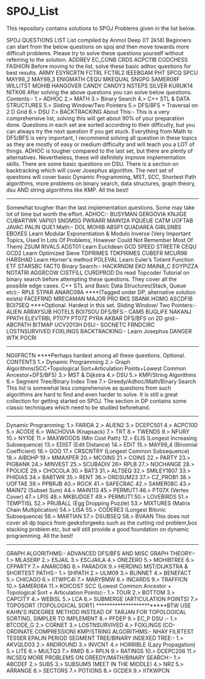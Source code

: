 # SPOJ_List
This repository contains solutions to SPOJ Problems given in the list below.

SPOJ QUESTIONS LIST
List compiled by Anmol Deep (IT 2k14)
Beginners can start from the below questions on spoj and then move towards more
difficult problems. Please try to solve these questions yourself without referring to the
solution.
ADDREV
EC_CONB
CRDS
ACPC11B
CODCHESS
FASHION
Before moving to the list, solve these basic adhoc questions for best results.
ARMY
ESYRCRTN
FCTRL
FCTRL2
IEEEBGAM
PHT
SPCQ
SPCU
MAY99_2
MAY99_3
ENIGMATH
CEQU
MKEQUAL
SNGPG
SAMER08F
WILLITST
MOHIB
HANGOVER
CANDY
CANDY3
NSTEPS
SILVER
KURUK14
NITK06
After solving the above questions you can solve below questions.
Contents:-
1.> ADHOC
2.> MATH
3.> Binary Search
4.> C++ STL & DATA STRUCTURES
5.> Sliding Window/Two Pointers
5.> DFS/BFS + Traversal on 2 D Grid
6.> DSU
7.> BACKTRACKING
About This:-
This is a very comprehensive list, solving this will get about 90% of your preparation done. Questions in
each set are sorted according to their difficulty, but
you can always try the next question if you get stuck. Everything from Math to DFS/BFS is very important, I
recommend solving all question in these topics as they
are mostly of easy or medium difficulty and will teach you a LOT of things. ADHOC is tougher compared to
the last set, but there are plenty of alternatives. Nevertheless, these will definitely improve implementation
skills. There are some basic questions on DSU. There is a section on backtracking which will cover
Josephus
algorithm.
The next set of questions will cover basic Dynamic Programming, MST, SCC, Shortest Path algorithms,
more problems on binary search, data structures, graph theory, dsu
AND string algorithms like KMP.
All the best!
******************************************
Somewhat tougher than the last implementation questions. Some may take lot of time but worth the
effort.
ADHOC:-
BUSYMAN
GERGOVIA
KNJIGE
CUBARTWK
VAPI01
SNGMSG
PWRARR
MAIN12A
PQUEUE
CATM
UOFTAB
JAVAC
PALIN
QUE1
Math:-
DOL
MOHIB
ABSP1
QUADAREA
GIRLSNBS
EBOXES
Learn Modular Exponentiation & Modulo Inverse (Very Important Topics, Used In Lots Of
Problems, However Could Not Remember Most Of Them)
ZSUM
RIVALS
ADST01
Learn Euclidean GCD
SPEED
STREETR
CEQU
GCD2
Learn Optimized Sieve
TDPRIMES
TDKPRIMES
CUBEFR
MCUR98
HARSHAD
Learn Horner's method
POLEVAL
Learn Euler’s Totient Function
ETF
STARSBC
FACT0
Binary Search:-
HACKRNDM
EKO
MAIN8_C
EGYPIZZA
NOTATRI
AGGRCOW
CISTFILL
CURDPROD
Do read Topcoder Tutorial on binary search before attempting these questions. They cover all the possible
edge cases.
C++ STL and Basic Data Structures(Stack, Queue etc):-
RPLE
STPAR
ANARC09A ****(Tagged under DP, alternative solution exists)
FACEFRND
MRECAMAN
MAJOR
PRO
RKS
SBANK
HOMO
ASCDFIB
BOI7SEQ ****Optional. Hardest in this set.
Sliding Window/ Two Pointers:-
ALIEN
ARRAYSUB
HOTELS
BOI7SOU
DFS/BFS:-
CAM5
BUGLIFE
NAKANJ
PPATH
ELEVTRBL
PT07Y
PT07Z
PYRA
AKBAR
DFS/BFS on 2D grid:-
ABCPATH
BITMAP
UCV2013H
DSU:-
SOCNETC
FRNDCIRC
LOSTNSURVIVED
FOXLINGS
BACKTRACKING:-
Learn Josephus
DANGER
WTK
POCRI
*****
NG0FRCTN ****Perhaps hardest among all these questions. Optional.
CONTENTS
1.> Dynamic Programming
2.> Graph Algorithms(SCC+Topological Sort+Articulation Points+Lowest Common
Ancestor+DFS/BFS)
3.> MST & Dijkstra
4.> DSU
5.> KMP/String Algorithms
6.> Segment Tree/Binary Index Tree
7.> Greedy/Adhoc/Math/Binary Search
This list is somewhat less comprehensive as questions from such algorithms are hard to find and even
harder to solve. It is still a great collection for getting started
on SPOJ. The section in DP contains some classic techniques which need to be studied beforehand.
********************************************************************************************************************
Dynamic Programming:
1.> FARIDA
2.> ALIEN2
3.> DCEPC501
4.> ACPC10D
5.> ACODE
6.> WACHOVIA (Knapsack)
7.> TRT
8.> TWENDS
9.> NFURY
10.> NY10E
11.> MAXWOODS (Min Cost Path)
12.> ELIS (Longest Increasing Subsequence)
13.> EDIST (Edit Distance)
14.> EDIT
15.> MAY99_4 (Binomial Coefficient)
16.> GOO
17.> CRSCNTRY (Longest Common Subsequence)
18.> AIBOHP
19.> MMAXPER
20.> MCOINS
21.> COINS
22.> PARTY
23.> PIGBANK
24.> MINVEST
25.> SCUBADIV
26> RPLB
27.> NOCHANGE
28.> FPOLICE
29.> CHOCOLA
30.> BAT3
31.> ALTSEQ
32.> SMILEY1807
33.> PHIDIAS
34.> BABTWR
35.> RENT
36.> ORDSUM23
37.> CZ_PROB1
38.> UOFTAE
39.> PPBRJB
40.> ROCK
41.> SAFECRAC
42.> SAMER08C
43.> MAIN72 (Subset Sum)
44.> MAIN113
45.> PERMUT1
46.> PT07X (Vertex Cover)
47.> LPIS
48.> MKBUDGET
49.> PERMUT1
50.> LOVEBIRDS
51.> TEMPTISL
52.> PRUBALL (Egg Dropping Puzzle)
53.> MIXTURES (Matrix Chain Multiplication)
54.> LISA
55.> CODERE3 (Longest Bitonic Subsequence)
56.> MARTIAN
57.> DSUBSEQ
58.> BVAAN
This does not cover all dp topics from geeksforgeeks such as the cutting rod problem,box stacking problem
etc, but will still provide a good foundation on dynamic programming.
All the best!
********************************************************************************************************************
GRAPH ALGORITHMS:-
ADVANCED DFS/BFS AND MISC GRAPH THEORY:-
1.> MLASERP
2.> ESJAIL
3.> ESCJAILA
4.> ONEZERO
5.> MOHIBTREE
6.> CFPARTY
7.> ANARC08G
8.> PARADOX
9.> HERDING
MST/DIJKSTRA & SHORTEST PATHS:-
1.> SHPATH
2.> ULM09
3.> BLINNET
4.> BENEFACT
5.> CHICAGO
6.> IITWPC4I
7.> MARYBMW
8.> INCARDS
9.> TRAFFICN
10.> SAMER08A
11.> KOICOST
SCC (Lowest Common Ancestor + Topological Sort + Articulation Points):-
1.> TOUR
2.> BOTTOM
3.> CAPCITY
4.> WEBISL
5.> LCA
6.> SUBMERGE (ARTICULATION POINTS)
7.> TOPOSORT (TOPOLOGICAL SORT) *************************BTW USE KAHN'S INDEGREE
METHOD INSTEAD OF TARJAN FOR TOPOLOGICAL SORTING, SIMPLER TO IMPLEMENT
8.> PFDEP
9.> EC_P
DSU :-
1.> BTCODE_G
2.> CORNET
3.> LOSTNSURVIVED
4.> FOXLINGS (CO-ORDINATE COMPRESSION)
KMP/STRING ALGORITHMS:-
NHAY
FILRTEST
TESSER
EPALIN
PERIOD
SEGMENT TREE/BINARY INDEXED TREE:-
1.> AKVQLD03
2.> ANDROUND
3.> INVCNT
4.> HORRIBLE (Lazy Propagation)
5.> LITE
6.> MULTQ3
7.> RMID
8.> RPLN
9.> RATINGS
10.> DCEPC206
11.> INCSEQ
MORE PROBLEMS ON GREEDY/MATH/BINARY SEARCH:-
1.> ABCDEF
2.> SUBS
3.> SUBSUMS (MEET IN THE MIDDLE)
4.> NR2
5.> ARRANGE
6.> SECTORS
7.> POTIONS
8.> GCDEX
9.> IITKWPCN
